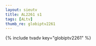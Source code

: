```yaml
--- 
layout: sieutv
title: AL2261 s1
tags: [ALtv]
thumb_re: globiptv2261
---
```

{% include tvadv key="globiptv2261" %} 
